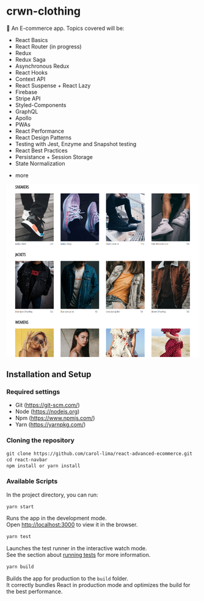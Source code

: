# crwn-clothing

:dart: An E-commerce app.
Topics covered will be:

- React Basics
- React Router (in progress)
- Redux
- Redux Saga
- Asynchronous Redux
- React Hooks
- Context API
- React Suspense + React Lazy
- Firebase
- Stripe API
- Styled-Components
- GraphQL
- Apollo
- PWAs
- React Performance
- React Design Patterns
- Testing with Jest, Enzyme and Snapshot testing
- React Best Practices
- Persistance + Session Storage
- State Normalization

* more

![alt text](crw-clothing.png)

## Installation and Setup

### Required settings

- Git (https://git-scm.com/)
- Node (https://nodejs.org)
- Npm (https://www.npmjs.com/)
- Yarn (https://yarnpkg.com/)

### Cloning the repository

```
git clone https://github.com/carol-lima/react-advanced-ecommerce.git
cd react-navbar
npm install or yarn install
```

### Available Scripts

In the project directory, you can run:

```bash
yarn start
```

Runs the app in the development mode.\
Open [http://localhost:3000](http://localhost:3000) to view it in the browser.

```bash
yarn test
```

Launches the test runner in the interactive watch mode.\
See the section about [running tests](https://facebook.github.io/create-react-app/docs/running-tests) for more information.

```bash
yarn build
```

Builds the app for production to the `build` folder.\
It correctly bundles React in production mode and optimizes the build for the best performance.
